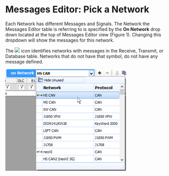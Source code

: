 # Messages Editor: Pick a Network

Each Network has different Messages and Signals. The Network the Messages Editor table is referring to is specified by the **On Network** drop down located at the top of Messages Editor view (Figure 1). Changing this dropdown will show the messages for this network.

The ![](https://cdn.intrepidcs.net/support/VehicleSpy/assets/netbranch.gif) icon identifies networks with messages in the Receive, Transmit, or Database table. Networks that do not have that symbol, do not have any message defined.

![Figure 1: Select a network by using the On Network drop down list.](../../../.gitbook/assets/spyinselsig.gif)
